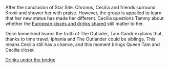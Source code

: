 <!-- title: Drinks Between Queen and Knight -->

After the conclusion of Star Site: Chronos, Cecilia and friends surround Kronii and shower her with praise. However, the group is appalled to learn that her new status has made her different. Cecilia questions Tammy about whether the [European kisses and drinks shared](https://www.youtube.com/watch?v=NGC0VaSUPnE&t=14720s) still matter to her.

Once Immerkind learns the truth of The Outsider, Tam Gandr explains that, thanks to time travel, Iphania and The Outlander could be siblings. This means Cecilia still has a chance, and this moment brings Queen Tam and Cecilia closer.

[Drinks under the bridge](#embed:https://www.youtube.com/live/NGC0VaSUPnE?si=PSdF1DRfJUXe6ZXR&t=15970)